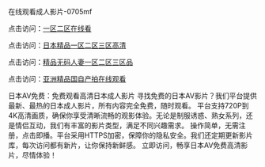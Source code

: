 在线观看成人影片-0705mf

点击访问：<a href="https://fdhf-454.pages.dev/">一区二区在线看</a>

点击访问：<a href="https://bered.pages.dev/">日本精品一区二区三区高清</a>

点击访问：<a href="https://rtj-3zo.pages.dev/">精品无码人妻一区二区三区品</a>

点击访问：<a href="https://vassv.pages.dev/">亚洲精品国自产拍在线观看</a>

日本AV免费：免费观看高清日本成人影片
寻找免费的日本AV影片？我们平台提供最新、最热的日本成人影片，所有内容完全免费，随时观看。
平台支持720P到4K高清画质，确保你享受清晰流畅的观影体验。无论是制服诱惑、熟女系列，还是情侣互动，我们有丰富的影片类型，满足不同兴趣需求。
操作简单，无需注册，点击即播。平台采用HTTPS加密，保障你的隐私安全。我们还定期更新影片库，每次访问都有新片，让你保持新鲜感。
立即访问，畅享日本AV免费高清影片，尽情体验！

<span style="display:none;">[Canonical link](https://github.com/cv20250705/cv3 ）</span>


